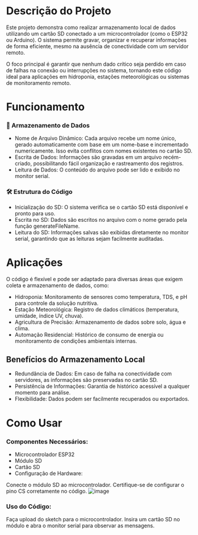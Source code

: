 # Descrição do Projeto

Este projeto demonstra como realizar armazenamento local de dados utilizando um cartão SD conectado a um microcontrolador (como o ESP32 ou Arduino). O sistema permite gravar, organizar e recuperar informações de forma eficiente, mesmo na ausência de conectividade com um servidor remoto.

O foco principal é garantir que nenhum dado crítico seja perdido em caso de falhas na conexão ou interrupções no sistema, tornando este código ideal para aplicações em hidroponia, estações meteorológicas ou sistemas de monitoramento remoto.

# Funcionamento

### 📂 Armazenamento de Dados

- Nome de Arquivo Dinâmico: Cada arquivo recebe um nome único, gerado automaticamente com base em um nome-base e incrementado numericamente. Isso evita conflitos com nomes existentes no cartão SD.
- Escrita de Dados: Informações são gravadas em um arquivo recém-criado, possibilitando fácil organização e rastreamento dos registros.
- Leitura de Dados: O conteúdo do arquivo pode ser lido e exibido no monitor serial.

### 🛠 Estrutura do Código
- Inicialização do SD: O sistema verifica se o cartão SD está disponível e pronto para uso.
- Escrita no SD: Dados são escritos no arquivo com o nome gerado pela função generateFileName.
- Leitura do SD: Informações salvas são exibidas diretamente no monitor serial, garantindo que as leituras sejam facilmente auditadas.

# Aplicações
O código é flexível e pode ser adaptado para diversas áreas que exigem coleta e armazenamento de dados, como:

- Hidroponia: Monitoramento de sensores como temperatura, TDS, e pH para controle da solução nutritiva.
- Estação Meteorológica: Registro de dados climáticos (temperatura, umidade, índice UV, chuva).
- Agricultura de Precisão: Armazenamento de dados sobre solo, água e clima.
- Automação Residencial: Histórico de consumo de energia ou monitoramento de condições ambientais internas.

## Benefícios do Armazenamento Local
- Redundância de Dados: Em caso de falha na conectividade com servidores, as informações são preservadas no cartão SD.
- Persistência de Informações: Garantia de histórico acessível a qualquer momento para análise.
- Flexibilidade: Dados podem ser facilmente recuperados ou exportados.

# Como Usar
### Componentes Necessários:

- Microcontrolador ESP32 
- Módulo SD
- Cartão SD
- Configuração de Hardware:

Conecte o módulo SD ao microcontrolador. Certifique-se de configurar o pino CS corretamente no código.
![image](https://github.com/user-attachments/assets/f4599e96-12ce-4e48-8884-57b3540ee7ab)

### Uso do Código:
Faça upload do sketch para o microcontrolador.
Insira um cartão SD no módulo e abra o monitor serial para observar as mensagens.

